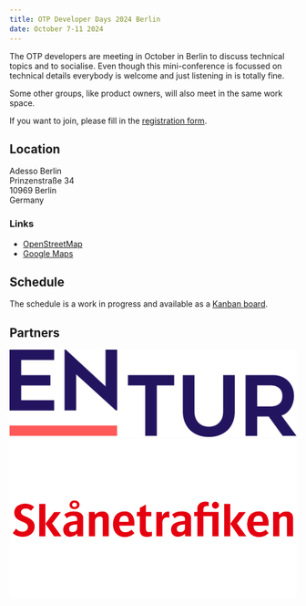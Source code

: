 ```yaml
---
title: OTP Developer Days 2024 Berlin
date: October 7-11 2024
---
```


The OTP developers are meeting in October in Berlin to discuss technical topics and to socialise. 
Even though this mini-conference is focussed on technical details everybody is welcome and just listening in is totally fine.

Some other groups, like product owners, will also meet in the same work space.

If you want to join, please fill in the [registration form](https://tinyurl.com/4kxz9unv).

## Location

Adesso Berlin  
Prinzenstraße 34  
10969 Berlin  
Germany  

### Links

- [OpenStreetMap](https://www.openstreetmap.org/way/1079127205)
- [Google Maps](https://maps.app.goo.gl/whhUma1Se8n3Nohc6)

## Schedule

The schedule is a work in progress and available as a [Kanban board](https://kanban.adminforge.de/b/xJqXAF2BpdwjpcSCz/otp-developer-days-2024-berlin).

## Partners

![Entur](img/entur.png)
![Skanetrafiken](img/skanetrafiken.png)
